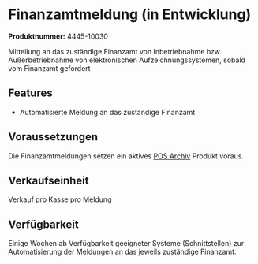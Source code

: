 # Finanzamtmeldung (in Entwicklung)

**Produktnummer:** 4445-10030

Mitteilung an das zuständige Finanzamt von Inbetriebnahme bzw. Außerbetriebnahme von elektronischen Aufzeichnungssystemen, sobald vom Finanzamt gefordert

## Features

- Automatisierte Meldung an das zuständige Finanzamt

## Voraussetzungen

Die Finanzamtmeldungen setzen ein aktives [POS Archiv](../../revisionssichere-daten-as-a-service/produkte/4445-10010-pos-archiv.md) Produkt voraus.

## Verkaufseinheit

Verkauf pro Kasse pro Meldung

## Verfügbarkeit

Einige Wochen ab Verfügbarkeit geeigneter Systeme (Schnittstellen) zur Automatisierung der Meldungen an das jeweils zuständige Finanzamt.
